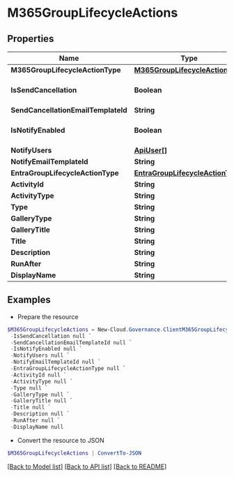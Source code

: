 # M365GroupLifecycleActions
## Properties

Name | Type | Description | Notes
------------ | ------------- | ------------- | -------------
**M365GroupLifecycleActionType** | [**M365GroupLifecycleActionType**](M365GroupLifecycleActionType.md) |  | [optional] 
**IsSendCancellation** | **Boolean** |  | [optional] [default to $false]
**SendCancellationEmailTemplateId** | **String** |  | [optional] 
**IsNotifyEnabled** | **Boolean** |  | [optional] [default to $false]
**NotifyUsers** | [**ApiUser[]**](ApiUser.md) |  | [optional] 
**NotifyEmailTemplateId** | **String** |  | [optional] 
**EntraGroupLifecycleActionType** | [**EntraGroupLifecycleActionType**](EntraGroupLifecycleActionType.md) |  | [optional] 
**ActivityId** | **String** |  | [optional] 
**ActivityType** | **String** |  | [optional] 
**Type** | **String** |  | [optional] 
**GalleryType** | **String** |  | [optional] 
**GalleryTitle** | **String** |  | [optional] 
**Title** | **String** |  | [optional] 
**Description** | **String** |  | [optional] 
**RunAfter** | **String** |  | [optional] 
**DisplayName** | **String** |  | [optional] 

## Examples

- Prepare the resource
```powershell
$M365GroupLifecycleActions = New-Cloud.Governance.ClientM365GroupLifecycleActions  -M365GroupLifecycleActionType null `
 -IsSendCancellation null `
 -SendCancellationEmailTemplateId null `
 -IsNotifyEnabled null `
 -NotifyUsers null `
 -NotifyEmailTemplateId null `
 -EntraGroupLifecycleActionType null `
 -ActivityId null `
 -ActivityType null `
 -Type null `
 -GalleryType null `
 -GalleryTitle null `
 -Title null `
 -Description null `
 -RunAfter null `
 -DisplayName null
```

- Convert the resource to JSON
```powershell
$M365GroupLifecycleActions | ConvertTo-JSON
```

[[Back to Model list]](../README.md#documentation-for-models) [[Back to API list]](../README.md#documentation-for-api-endpoints) [[Back to README]](../README.md)


